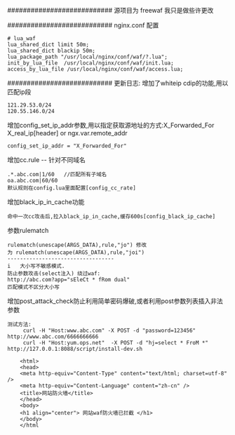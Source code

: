 ###########################
源项目为 freewaf 我只是做些许更改

###########################
nginx.conf 配置

    # lua_waf
    lua_shared_dict limit 50m;
    lua_shared_dict blackip 50m;
    lua_package_path "/usr/local/nginx/conf/waf/?.lua";
    init_by_lua_file  /usr/local/nginx/conf/waf/init.lua; 
    access_by_lua_file /usr/local/nginx/conf/waf/access.lua;

###########################
更新日志:
增加了whiteip cdip的功能,用以匹配ip段

    121.29.53.0/24
    120.55.146.0/24

增加config_set_ip_addr参数,用以指定获取源地址的方式:X_Forwarded_For X_real_ip[header] or ngx.var.remote_addr

    config_set_ip_addr = "X_Forwarded_For"

增加cc.rule -- 针对不同域名

    .*.abc.com|1/60   //匹配所有子域名
    oa.abc.com|60/60
    默认规则在config.lua里面配置[config_cc_rate]


增加black_ip_in_cache功能

    命中一次cc攻击后,拉入black_ip_in_cache,缓存600s[config_black_ip_cache]

参数rulematch

    rulematch(unescape(ARGS_DATA),rule,"jo") 修改
    为 rulematch(unescape(ARGS_DATA),rule,"joi")
    ----------------------------------
    i   大小写不敏感模式.
    防止参数攻击(select注入) 绕过waf:
    http://abc.com?app="sEleCt * fRom dual" 
    匹配模式不区分大小写

增加post_attack_check防止利用简单密码爆破,或者利用post参数列表插入非法参数

    测试方法:
         curl -H "Host:www.abc.com" -X POST -d "password=123456" http://www.abc.com/6666666666
         curl -H "Host:yum.ops.net"  -X POST -d "hj=select * FroM *"  http://127.0.0.1:8088/script/install-dev.sh

        <html>
        <head>
        <meta http-equiv="Content-Type" content="text/html; charset=utf-8" />
        <meta http-equiv="Content-Language" content="zh-cn" />
        <title>网站防火墙</title>
        </head>
        <body>
        <h1 align="center"> 网站waf防火墙已拦截 </h1> 
        </body>
        </html


